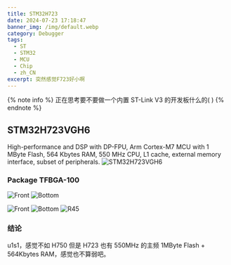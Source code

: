 ```yaml
---
title: STM32H723
date: 2024-07-23 17:18:47
banner_img: /img/default.webp
category: Debugger
tags: 
  - ST
  - STM32
  - MCU
  - Chip
  - zh_CN
excerpt: 突然感觉F723好小啊
---
```


{% note info %}
正在思考要不要做一个内置 ST-Link V3 的开发板什么的( )
{% endnote %} 

## STM32H723VGH6
High-performance and DSP with DP-FPU, Arm Cortex-M7 MCU with 1 MByte Flash, 564 Kbytes RAM, 550 MHz CPU, L1 cache, external memory interface, subset of peripherals.
![STM32H723VGH6](/img/blog/STM32H723/STM32H723VGH6.png)

### Package TFBGA-100
![Front](/img/blog/STM32H723/STM32H723_F.jpg)
![Bottom](/img/blog/STM32H723/STM32H723_B.jpg)

![Front](/img/blog/STM32H723/STM32H723_N_F.jpg)
![Bottom](/img/blog/STM32H723/STM32H723_N_B.jpg)
![R45](/img/blog/STM32H723/STM32H723_N_45.jpg)

### 结论
u1s1，感觉不如 H750 但是 H723 也有 550MHz 的主频 1MByte Flash + 564Kbytes RAM，感觉也不算弱吧。